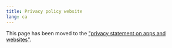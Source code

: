 ```yaml
---
title: Privacy policy website
lang: ca
---
```


This page has been moved to the ["privacy statement on apps and websites"](gdpr).


